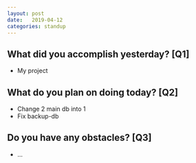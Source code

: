 ```yaml
---
layout:	post
date:	2019-04-12
categories:	standup
---
```

## What did you accomplish yesterday? [Q1]

- My project

## What do you plan on doing today? [Q2]

- Change 2 main db into 1
- Fix backup-db

## Do you have any obstacles? [Q3]

- ...